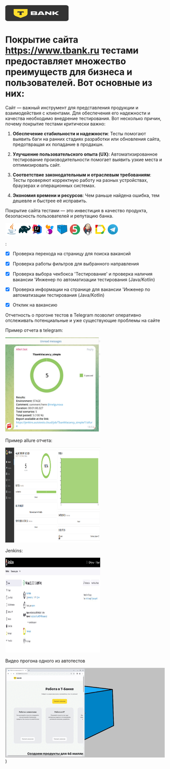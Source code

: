 <img src="/images/logo.png" width="200" height="50">

# Покрытие сайта https://www.tbank.ru тестами предоставляет множество преимуществ для бизнеса и пользователей. Вот основные из них:

Сайт — важный инструмент для представления продукции и взаимодействия с клиентами. Для обеспечения его надежности и качества необходимо внедрение тестирования.
Вот несколько причин, почему покрытие тестами критически важно:

1. **Обеспечение стабильности и надежности**: Тесты помогают выявить баги на ранних стадиях разработки или обновления сайта, предотвращая их попадание в продакшн.

2. **Улучшение пользовательского опыта (UX)**: Автоматизированное тестирование производительности помогает выявить узкие места и оптимизировать сайт.

3. **Соответствие законодательным и отраслевым требованиям**: Тесты проверяют корректную работу на разных устройствах, браузерах и операционных системах.

4. **Экономия времени и ресурсов**: Чем раньше найдена ошибка, тем дешевле и быстрее её исправить.



Покрытие сайта тестами — это инвестиция в качество продукта, безопасность пользователей и репутацию банка.


![This is an image](/icons/Java.png)![This is an image](/icons/Gradle.png)![This is an image](/icons/Intelij_IDEA.png)![This is an image](/icons/Selenide.png)![This is an image](/icons/Selenoid.png)![This is an image](/icons/JUnit5.png)![This is an image](/icons/Jenkins.png)![This is an image](/icons/Allure_Report.png)![This is an image](/icons/Telegram.png)

:

- [x] Проверка перехода на страницу для поиска вакансий
- [x] Проверка работы фильтров для выбранного направления
- [x] Проверка выбора чекбокса 'Тестирование' и проверка наличия вакансии 'Инженер по автоматизации тестирования (Java/Kotlin)
- [x] Проверка информации на странице для вакансии 'Инженер по автоматизации тестирования (Java/Kotlin)
- [x] Отклик на вакансию


Отчетность о прогоне тестов в Telegram позволит оперативно отслеживать потенциальные и уже существующие проблемы на сайте

Пример отчета в telegram:

<img src="/images/allure report.jpg" width="300" height="300">

Пример allure отчета:

<img src="/images/allure report2.jpg" width="300" height="300">

Jenkins:

<img src="/images/Jenkins.jpg" width="300" height="300">

Видео прогона одного из автотестов

![animation.gif](animation/animation.gif))


